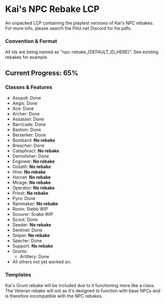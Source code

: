 # Kai's NPC Rebake LCP
An unpacked LCP containing the playtest versions of Kai's NPC rebakes. For more info, please search the Pilot.net Discord for his pdfs.
### Convention & Format
All ids are being named as "npc-rebake_(DEFAULT_ID_HERE)". See existing rebakes for example.
## Current Progress: 65%
### Classes & Features
- Assault: Done
- Aegis: Done
- Ace: Done
- Archer: Done
- Assassin: Done
- Barricade: Done
- Bastion: Done
- Berserker: Done
- Bombard: **No rebake**
- Breacher: Done
- Cataphract: **No rebake**
- Demolisher: Done
- Engineer: **No rebake**
- Goliath: **No rebake**
- Hive: **No rebake**
- Hornet: **No rebake**
- Mirage: **No rebake**
- Operator: **No rebake**
- Priest: **No rebake**
- Pyro: Done
- Rainmaker: **No rebake**
- Ronin: Stebb WIP
- Scourer: Snake WIP
- Scout: Done
- Seeder: **No rebake**
- Sentinel: Done
- Sniper: **No rebake**
- Specter: Done
- Support: **No rebake**
- Grunts:
  - Artillery: Done
- All others not yet worked on.
### Templates
Kai's Grunt rebake will be included due to it functioning more like a class. The Veteran rebake will not as it's designed to function with base NPCs and is therefore incompatible with the NPC rebakes.
